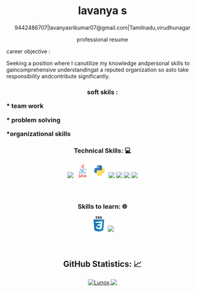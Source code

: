 <!-- Title -->
<h1 align="center">lavanya s
  
  </h2></h1>


<!-- Quote -->
<p align="center">9442486707|lavanyasrikumar07@gmail.com|Tamilnadu,virudhunagar
 <p align="center">professional resume
 <p align="left">career objective :
<!-- Quote -->
   <p align="left">Seeking a position where I canutilize my knowledge andpersonal skills to gaincomprehensive understandingat a reputed organization so asto take responsibility andcontribute significantly.
 
 <!--Soft Skills-->
<p><H3 align="center"><strong>soft skils :</strong></p>
  <p align="   left">    * team work
  <p align="   left">    * problem solving
  <p align="   left">    *organizational skills

<!-- Technical Skills -->
<p><H3 align="center"><strong> Technical Skills: 💻 </strong></p>
  
  <code><img height="40" src="https://user-images.githubusercontent.com/55005374/101125531-160e6580-35bf-11eb-8256-f599b154f3ee.png"></code>
  <code><img height="40" src="https://raw.githubusercontent.com/devicons/devicon/master/icons/java/java-original-wordmark.svg"></code>
  <code><img height="40" src="https://raw.githubusercontent.com/github/explore/80688e429a7d4ef2fca1e82350fe8e3517d3494d/topics/python/python.png"></code>
  <code><img height="40" src="https://user-images.githubusercontent.com/55005374/103146298-d98ce000-470c-11eb-973d-3ff9e1b90561.png"></code>
  <code><img height="40" src="https://user-images.githubusercontent.com/55005374/103146335-3d170d80-470d-11eb-9fce-ff775c77b96b.png"></code> 
  <code><img height="40" src="https://user-images.githubusercontent.com/55005374/95687393-a2546b80-0bc0-11eb-8991-c0c72326f29c.png"></code>
  <code><img height="40" src="https://user-images.githubusercontent.com/55005374/95687701-80f47f00-0bc2-11eb-89f5-a1a8e6788aeb.png"></code>

  </p>
  
&nbsp;  

  <!-- Skills to learn -->
<p><H3 align="center"><strong>Skills to learn: 🌐</strong></p>
  
  <code><img height="40" src="https://raw.githubusercontent.com/github/explore/80688e429a7d4ef2fca1e82350fe8e3517d3494d/topics/css/css.png"></code> 
  <code><img height="40" src="https://user-images.githubusercontent.com/55005374/95688807-0d567000-0bca-11eb-8cec-9a813166d3d8.png"></code>
  
  </p>
&nbsp;

<!-- GitHub Stats -->
<H2 align="center"><strong>GitHub Statistics: 📈
  </strong>
</H2>
    <p align="center">
      <div align="center">
    </p>
    
<a href="https://github.com/Lunox-code?tab=repositories">
  <img align="center" 
       src="https://github-readme-stats.vercel.app/api/top-langs/?username=Lunox-code&layout=compact&show_icons=true&title_color=81a1c0&icon_color=79ff97&text_color=d5dbe6&bg_color=2e3440" 
       alt='Lunox's favorite languages" />
</a>
  
<a href="https://github.com/Lunox-code">
  <img align="center"
       src="https://github-readme-stats.vercel.app/api?username=Lunox-code&show_icons=true&hide=contribs,prs&cache_seconds=86400&theme=nord" />
</a>

